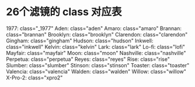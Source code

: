# 26个滤镜的 class 对应表

1977: class="_1977"
Aden: class="aden"
Amaro: class="amaro"
Brannan: class="brannan"
Brooklyn: class="brooklyn"
Clarendon: class="clarendon"
Gingham: class="gingham"
Hudson: class="hudson"
Inkwell: class="inkwell"
Kelvin: class="kelvin"
Lark: class="lark"
Lo-fi: class="lofi"
Mayfair: class="mayfair"
Moon: class="moon"
Nashville: class="nashville"
Perpetua: class="perpetua"
Reyes: class="reyes"
Rise: class="rise"
Slumber: class="slumber"
Stinson: class="stinson"
Toaster: class="toaster"
Valencia: class="valencia"
Walden: class="walden"
Willow: class="willow"
X-Pro-2: class="xpro2"